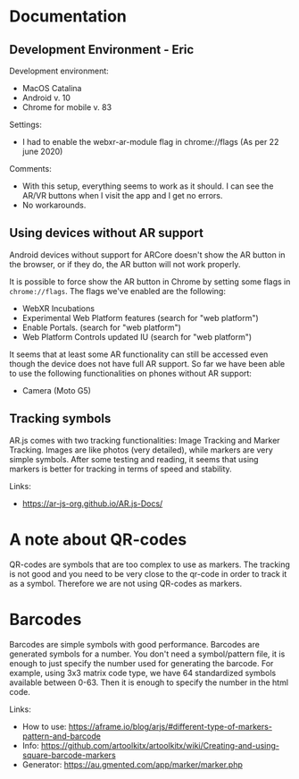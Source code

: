 # Documentation

## Development Environment - Eric
Development environment:
* MacOS Catalina
* Android v. 10
* Chrome for mobile v. 83

Settings:
* I had to enable the webxr-ar-module flag in chrome://flags (As per 22 june 2020)

Comments:
* With this setup, everything seems to work as it should. I can see the AR/VR buttons when I visit the app and I get no errors.
* No workarounds.

## Using devices without AR support

Android devices without support for ARCore doesn't show the AR button in the browser,
or if they do, the AR button will not work properly.

It is possible to force show the AR button in Chrome by setting some flags in `chrome://flags`.
The flags we've enabled are the following:
* WebXR Incubations
* Experimental Web Platform features (search for "web platform")
* Enable Portals. (search for "web platform")
* Web Platform Controls updated IU (search for "web platform")

It seems that at least some AR functionality can still be accessed even though the device does not have full AR support.
So far we have been able to use the following functionalities on phones without AR support:

* Camera (Moto G5)

## Tracking symbols
AR.js comes with two tracking functionalities: Image Tracking and Marker Tracking. Images are like photos (very detailed), while markers are very simple symbols. After some testing and reading, it seems that using markers is better for tracking in terms of speed and stability.

Links:
* https://ar-js-org.github.io/AR.js-Docs/

# A note about QR-codes
QR-codes are symbols that are too complex to use as markers. The tracking is not good and you need to be very close to the qr-code in order to track it as a symbol. Therefore we are not using QR-codes as markers.

# Barcodes
Barcodes are simple symbols with good performance. Barcodes are generated symbols for a number. You don't need a symbol/pattern file, it is enough to just specify the number used for generating the barcode. For example, using 3x3 matrix code type, we have 64 standardized symbols available between 0-63. Then it is enough to specify the number in the html code.

Links:
* How to use: https://aframe.io/blog/arjs/#different-type-of-markers-pattern-and-barcode
* Info: https://github.com/artoolkitx/artoolkitx/wiki/Creating-and-using-square-barcode-markers
* Generator: https://au.gmented.com/app/marker/marker.php 